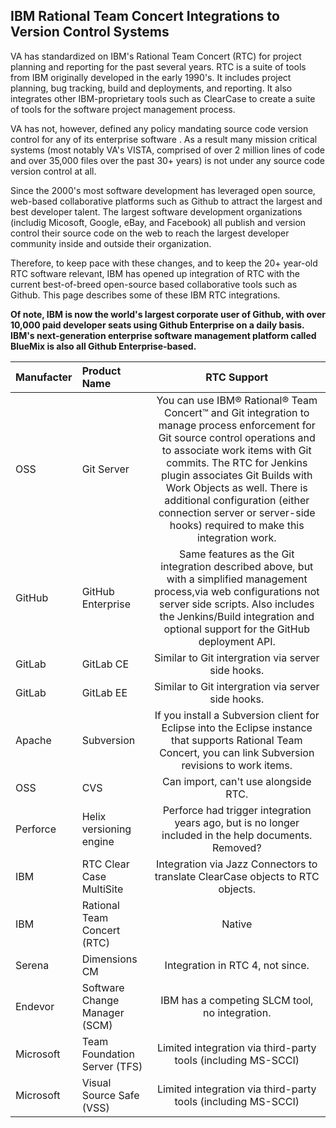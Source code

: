 ## IBM Rational Team Concert Integrations to Version Control Systems

VA has standardized on IBM's Rational Team Concert (RTC) for project planning and reporting for the past several years. RTC is a suite of tools from IBM originally developed in the early 1990's. It includes project planning, bug tracking, build and deployments, and reporting. It also integrates other IBM-proprietary tools such as ClearCase to create a suite of tools for the software project management process.   

VA has not, however, defined any policy mandating source code version control for any of its enterprise software . As a result many mission critical systems (most notably VA's VISTA, comprised of over 2 million lines of code and over 35,000 files over the past 30+ years) is not under any source code version control at all.

Since the 2000's most software development has leveraged open source, web-based collaborative platforms such as Github to attract the largest and best developer talent. The largest software development organizations (includig Micosoft, Google, eBay, and Facebook) all publish and version control their source code on the web to reach the largest developer community inside and outside their organization. 

Therefore, to keep pace with these changes, and to keep the 20+ year-old RTC software relevant, IBM has opened up integration of RTC with the current best-of-breed open-source based collaborative tools such as Github.  This page describes some of these IBM RTC integrations.

__Of note, IBM is now the world's largest corporate user of Github,  with over 10,000 paid developer seats using Github Enterprise on a daily basis.  IBM's next-generation enterprise software management platform called BlueMix is also all Github Enterprise-based.__


| Manufacter | Product Name | RTC Support | 
|:------- |:------- |:------:|
| OSS | Git Server | You can use IBM® Rational® Team Concert™ and Git integration to manage process enforcement for Git source control operations and to associate work items with Git commits. The RTC for Jenkins plugin associates Git Builds with Work Objects as well. There is additional configuration (either connection server or server-side hooks) required to make this integration work. |
| GitHub | GitHub Enterprise | Same features as the Git integration described above, but with a simplified management process,via web configurations not server side scripts. Also includes the Jenkins/Build integration and optional support for the GitHub deployment API. |
| GitLab | GitLab CE | Similar to Git intergration via server side hooks. |
| GitLab | GitLab EE | Similar to Git intergration via server side hooks. |
| Apache | Subversion | If you install a Subversion client for Eclipse into the Eclipse instance that supports Rational Team Concert, you can link Subversion revisions to work items. |
| OSS | CVS | Can import, can't use alongside RTC. |
| Perforce | Helix versioning engine | Perforce had trigger integration years ago, but is no longer included in the help documents. Removed?  |
| IBM | RTC Clear Case MultiSite | Integration via Jazz Connectors to translate ClearCase objects to RTC objects. |
| IBM | Rational Team Concert (RTC) | Native |
| Serena | Dimensions CM | Integration in RTC 4, not since. |
| Endevor | Software Change Manager (SCM) | IBM has a competing SLCM tool, no integration. |
| Microsoft | Team Foundation Server (TFS) | Limited integration via third-party tools (including MS-SCCI) |
| Microsoft | Visual Source Safe (VSS) | Limited integration via third-party tools (including MS-SCCI) |


